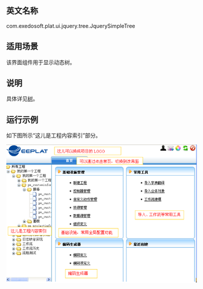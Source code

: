 ## 英文名称 ##

com.exedosoft.plat.ui.jquery.tree.JquerySimpleTree

## 适用场景 ##

该界面组件用于显示动态树。

## 说明 ##

具体详见[树](ConifigTree.md)。

## 运行示例 ##

如下图所示“这儿是工程内容索引”部分。

<img src='imgs/structure_index.png' />
